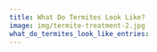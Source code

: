 ```yaml
---
title: What Do Termites Look Like?
image: img/termite-treatment-2.jpg
what_do_termites_look_like_entries:
---
```

